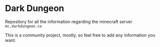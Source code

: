 # Dark Dungeon
Repository for all the information regarding the minecraft server `mc.darkdungeon.co`

This is a community project, mostly, so feel free to add any information you want.
